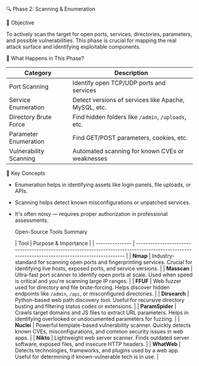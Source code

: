 🔍 Phase 2: Scanning & Enumeration

🎯 Objective

To actively scan the target for open ports, services, directories, parameters, and possible vulnerabilities. This phase is crucial for mapping the real attack surface and identifying exploitable components.

🔎 What Happens in This Phase?

| Category                | Description                                              |
|-------------------------|----------------------------------------------------------|
| Port Scanning           | Identify open TCP/UDP ports and services                 |
| Service Enumeration     | Detect versions of services like Apache, MySQL, etc.     |
| Directory Brute Force   | Find hidden folders like `/admin`, `/uploads`, etc.      |
| Parameter Enumeration   | Find GET/POST parameters, cookies, etc.                  |
| Vulnerability Scanning  | Automated scanning for known CVEs or weaknesses          |


🧠 Key Concepts

- Enumeration helps in identifying assets like login panels, file uploads, or APIs.
- Scanning helps detect known misconfigurations or unpatched services.
- It's often noisy — requires proper authorization in professional assessments.

  Open-Source Tools Summary

  | Tool            | Purpose & Importance                                                                                                                            |
| --------------- | ----------------------------------------------------------------------------------------------------------------------------------------------- |
| **Nmap**        | Industry-standard for scanning open ports and fingerprinting services. Crucial for identifying live hosts, exposed ports, and service versions. |
| **Masscan**     | Ultra-fast port scanner to identify open ports at scale. Used when speed is critical and you're scanning large IP ranges.                       |
| **FFUF**        | Web fuzzer used for directory and file brute-forcing. Helps discover hidden endpoints like `/admin`, `/api`, or misconfigured directories.      |
| **Dirsearch**   | Python-based web path discovery tool. Useful for recursive directory busting and filtering status codes or extensions.                          |
| **ParamSpider** | Crawls target domains and JS files to extract URL parameters. Helps in identifying overlooked or undocumented parameters for fuzzing.           |
| **Nuclei**      | Powerful template-based vulnerability scanner. Quickly detects known CVEs, misconfigurations, and common security issues in web apps.           |
| **Nikto**       | Lightweight web server scanner. Finds outdated server software, exposed files, and insecure HTTP headers.                                       |
| **WhatWeb**     | Detects technologies, frameworks, and plugins used by a web app. Useful for determining if known-vulnerable tech is in use.                     |

